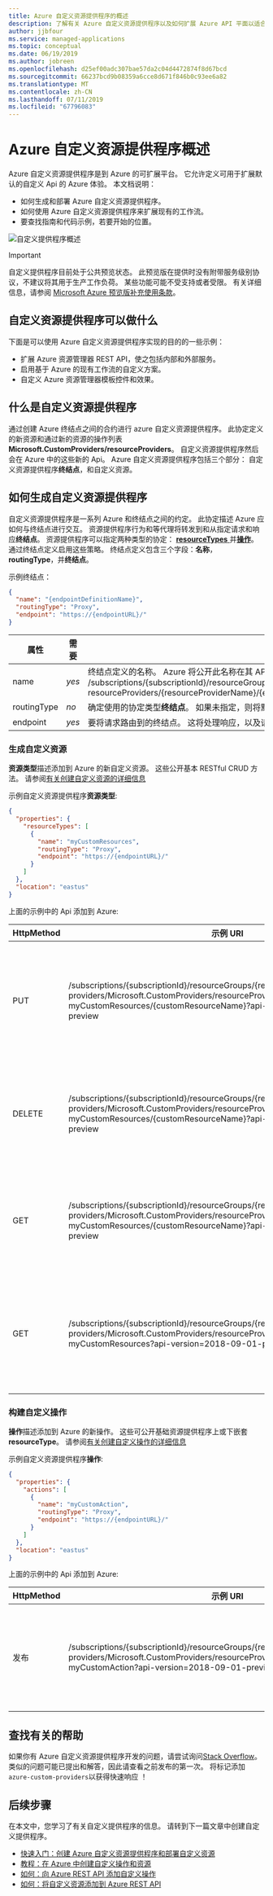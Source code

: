 ```yaml
---
title: Azure 自定义资源提供程序的概述
description: 了解有关 Azure 自定义资源提供程序以及如何扩展 Azure API 平面以适合你的工作流。
author: jjbfour
ms.service: managed-applications
ms.topic: conceptual
ms.date: 06/19/2019
ms.author: jobreen
ms.openlocfilehash: d25ef00adc307bae57da2c04d4472874f8d67bcd
ms.sourcegitcommit: 66237bcd9b08359a6cce8d671f846b0c93ee6a82
ms.translationtype: MT
ms.contentlocale: zh-CN
ms.lasthandoff: 07/11/2019
ms.locfileid: "67796083"
---
```

# <a name="azure-custom-resource-providers-overview"></a>Azure 自定义资源提供程序概述

Azure 自定义资源提供程序是到 Azure 的可扩展平台。 它允许定义可用于扩展默认的自定义 Api 的 Azure 体验。 本文档说明：

- 如何生成和部署 Azure 自定义资源提供程序。
- 如何使用 Azure 自定义资源提供程序来扩展现有的工作流。
- 要查找指南和代码示例，若要开始的位置。

![自定义提供程序概述](./media/custom-providers-overview/overview.png)

> [!IMPORTANT]
> 自定义提供程序目前处于公共预览状态。
> 此预览版在提供时没有附带服务级别协议，不建议将其用于生产工作负荷。 某些功能可能不受支持或者受限。
> 有关详细信息，请参阅 [Microsoft Azure 预览版补充使用条款](https://azure.microsoft.com/support/legal/preview-supplemental-terms/)。

## <a name="what-can-custom-resource-providers-do"></a>自定义资源提供程序可以做什么

下面是可以使用 Azure 自定义资源提供程序实现的目的的一些示例：

- 扩展 Azure 资源管理器 REST API，使之包括内部和外部服务。
- 启用基于 Azure 的现有工作流的自定义方案。
- 自定义 Azure 资源管理器模板控件和效果。

## <a name="what-is-a-custom-resource-provider"></a>什么是自定义资源提供程序

通过创建 Azure 终结点之间的合约进行 azure 自定义资源提供程序。 此协定定义的新资源和通过新的资源的操作列表**Microsoft.CustomProviders/resourceProviders**。 自定义资源提供程序然后会在 Azure 中的这些新的 Api。 Azure 自定义资源提供程序包括三个部分： 自定义资源提供程序**终结点**，和自定义资源。

## <a name="how-to-build-custom-resource-providers"></a>如何生成自定义资源提供程序

自定义资源提供程序是一系列 Azure 和终结点之间的约定。 此协定描述 Azure 应如何与终结点进行交互。 资源提供程序行为和等代理将转发到和从指定请求和响应**终结点**。 资源提供程序可以指定两种类型的协定： [ **resourceTypes** ](./custom-providers-resources-endpoint-how-to.md)并[**操作**](./custom-providers-action-endpoint-how-to.md)。 通过终结点定义启用这些策略。 终结点定义包含三个字段：**名称**， **routingType**，并**终结点**。

示例终结点：

```JSON
{
  "name": "{endpointDefinitionName}",
  "routingType": "Proxy",
  "endpoint": "https://{endpointURL}/"
}
```

属性 | 需要 | 描述
---|---|---
name | *yes* | 终结点定义的名称。 Azure 将公开此名称在其 API 通过 /subscriptions/{subscriptionId}/resourceGroups/{resourceGroupName}/providers/Microsoft.CustomProviders/<br>resourceProviders/{resourceProviderName}/{endpointDefinitionName}'
routingType | *no* | 确定使用的协定类型**终结点**。 如果未指定，则将默认为"代理"。
endpoint | *yes* | 要将请求路由到的终结点。 这将处理响应，以及请求的任何方面的副作用。

### <a name="building-custom-resources"></a>生成自定义资源

**资源类型**描述添加到 Azure 的新自定义资源。 这些公开基本 RESTful CRUD 方法。 请参阅[有关创建自定义资源的详细信息](./custom-providers-resources-endpoint-how-to.md)

示例自定义资源提供程序**资源类型**:

```JSON
{
  "properties": {
    "resourceTypes": [
      {
        "name": "myCustomResources",
        "routingType": "Proxy",
        "endpoint": "https://{endpointURL}/"
      }
    ]
  },
  "location": "eastus"
}
```

上面的示例中的 Api 添加到 Azure:

HttpMethod | 示例 URI | 描述
---|---|---
PUT | /subscriptions/{subscriptionId}/resourceGroups/{resourceGroupName}/<br>providers/Microsoft.CustomProviders/resourceProviders/{resourceProviderName}/<br>myCustomResources/{customResourceName}?api-version=2018-09-01-preview | 若要创建新的资源的 Azure REST API 调用。
DELETE | /subscriptions/{subscriptionId}/resourceGroups/{resourceGroupName}/<br>providers/Microsoft.CustomProviders/resourceProviders/{resourceProviderName}/<br>myCustomResources/{customResourceName}?api-version=2018-09-01-preview | 要删除现有资源的 Azure REST API 调用。
GET | /subscriptions/{subscriptionId}/resourceGroups/{resourceGroupName}/<br>providers/Microsoft.CustomProviders/resourceProviders/{resourceProviderName}/<br>myCustomResources/{customResourceName}?api-version=2018-09-01-preview | 检索现有的资源的 Azure REST API 调用。
GET | /subscriptions/{subscriptionId}/resourceGroups/{resourceGroupName}/<br>providers/Microsoft.CustomProviders/resourceProviders/{resourceProviderName}/<br>myCustomResources?api-version=2018-09-01-preview | Azure REST API 调用来检索现有资源的列表。

### <a name="building-custom-actions"></a>构建自定义操作

**操作**描述添加到 Azure 的新操作。 这些可公开基础资源提供程序上或下嵌套**resourceType**。 请参阅[有关创建自定义操作的详细信息](./custom-providers-action-endpoint-how-to.md)

示例自定义资源提供程序**操作**:

```JSON
{
  "properties": {
    "actions": [
      {
        "name": "myCustomAction",
        "routingType": "Proxy",
        "endpoint": "https://{endpointURL}/"
      }
    ]
  },
  "location": "eastus"
}
```

上面的示例中的 Api 添加到 Azure:

HttpMethod | 示例 URI | 描述
---|---|---
发布 | /subscriptions/{subscriptionId}/resourceGroups/{resourceGroupName}/<br>providers/Microsoft.CustomProviders/resourceProviders/{resourceProviderName}/<br>myCustomAction?api-version=2018-09-01-preview | 若要激活此操作的 Azure REST API 调用。

## <a name="looking-for-help"></a>查找有关的帮助

如果你有 Azure 自定义资源提供程序开发的问题，请尝试询问[Stack Overflow](https://stackoverflow.com/questions/tagged/azure-custom-providers)。 类似的问题可能已提出和解答，因此请查看之前发布的第一次。 将标记添加```azure-custom-providers```以获得快速响应 ！

## <a name="next-steps"></a>后续步骤

在本文中，您学习了有关自定义提供程序的信息。 请转到下一篇文章中创建自定义提供程序。

- [快速入门：创建 Azure 自定义资源提供程序和部署自定义资源](./create-custom-provider.md)
- [教程：在 Azure 中创建自定义操作和资源](./tutorial-custom-providers-101.md)
- [如何：向 Azure REST API 添加自定义操作](./custom-providers-action-endpoint-how-to.md)
- [如何：将自定义资源添加到 Azure REST API](./custom-providers-resources-endpoint-how-to.md)
